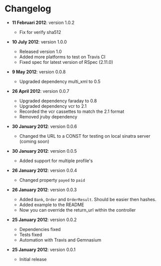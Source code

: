 # Changelog

- **11 Februari 2012**: version 1.0.2
    - Fix for verify sha512

- **10 July 2012**: version 1.0.0
    - Released version 1.0
    - Added more platforms to test on Travis CI
    - Fixed spec for latest version of RSpec (2.11.0)

- **9 May 2012**: version 0.0.8
	- Upgraded dependency multi_xml to 0.5

- **26 April 2012**: version 0.0.7
    - Upgraded dependency faraday to 0.8
    - Upgraded dependency vcr to 2.1
    - Recorded the vcr cassettes to match the 2.1 format
	- Removed jruby dependency

- **30 January 2012**: version 0.0.6
    - Changed the URL to a CONST for testing on local sinatra server (coming soon)

- **30 January 2012**: version 0.0.5
    - Added support for multiple profile's

- **26 January 2012**: version 0.0.4
    - Changed property `payed` to `paid`

- **26 January 2012**: version 0.0.3
    - Added `Bank`, `Order` and `OrderResult`. Should be easier then hashes.
    - Added example to the README
    - Now you can override the return_url within the controller

- **25 January 2012**: version 0.0.2
    - Dependencies fixed
    - Tests fixed
    - Automation with Travis and Gemnasium

- **25 January 2012**: version 0.0.1
    - Initial release
